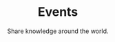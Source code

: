 ---
title: "Events"
subtitle: "Share knowledge around the world."
# meta description
description: "Share knowledge around the world."
draft: false
---